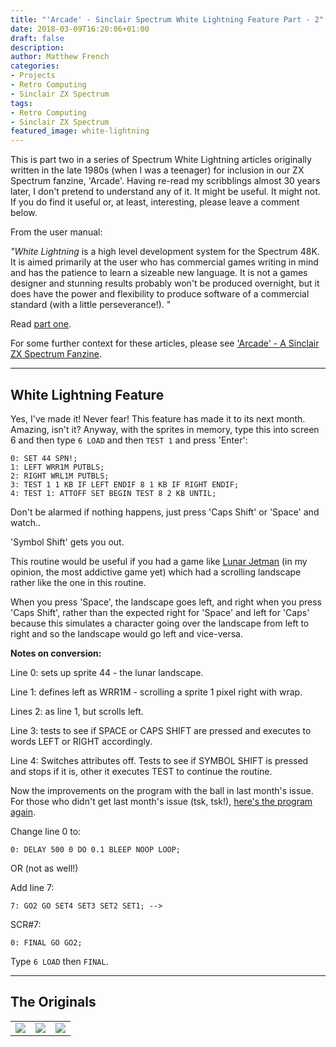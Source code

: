 ```yaml
---
title: "'Arcade' - Sinclair Spectrum White Lightning Feature Part - 2"
date: 2018-03-09T16:20:06+01:00
draft: false
description: 
author: Matthew French
categories:
- Projects
- Retro Computing
- Sinclair ZX Spectrum
tags:
- Retro Computing
- Sinclair ZX Spectrum
featured_image: white-lightning
---
```


This is part two in a series of Spectrum White Lightning articles originally written in the late 1980s (when I was a teenager) for inclusion in our ZX Spectrum fanzine, 'Arcade'. Having re-read my scribblings almost 30 years later, I don't pretend to understand any of it. It might be useful. It might not. If you do find it useful or, at least, interesting, please leave a comment below.

<!--more-->

From the user manual:

_"White Lightning_ is a high level development system for the Spectrum 48K. It is aimed primarily at the user who has commercial games writing in mind and has the patience to learn a sizeable new language. It is not a games designer and stunning results probably won't be produced overnight, but it does have the power and flexibility to produce software of a commercial standard (with a little perseverance!). "

Read [part one](http://www.circleseven.co.uk/2018/03/09/arcade-spectrum-white-lightning-feature-part-1/).

For some further context for these articles, please see ['Arcade' - A Sinclair ZX Spectrum Fanzine](http://www.circleseven.co.uk/2018/03/07/arcade-zx-spectrum-fanzine/).

---

## White Lightning Feature

Yes, I've made it! Never fear! This feature has made it to its next month. Amazing, isn't it? Anyway, with the sprites in memory, type this into screen 6 and then type `6 LOAD` and then `TEST 1` and press 'Enter':

```
0: SET 44 SPN!;
1: LEFT WRR1M PUTBLS;
2: RIGHT WRL1M PUTBLS;
3: TEST 1 1 KB IF LEFT ENDIF 8 1 KB IF RIGHT ENDIF;
4: TEST 1: ATTOFF SET BEGIN TEST 8 2 KB UNTIL;
```

Don't be alarmed if nothing happens, just press 'Caps Shift' or 'Space' and watch..

'Symbol Shift' gets you out.

This routine would be useful if you had a game like [Lunar Jetman](http://www.worldofspectrum.org/infoseekid.cgi?id=0009372) (in my opinion, the most addictive game yet) which had a scrolling landscape rather like the one in this routine.

When you press 'Space', the landscape goes left, and right when you press 'Caps Shift', rather than the expected right for 'Space' and left for 'Caps' because this simulates a character going over the landscape from left to right and so the landscape would go left and vice-versa.

**Notes on conversion:**

Line 0: sets up sprite 44 - the lunar landscape.

Line 1: defines left as WRR1M - scrolling a sprite 1 pixel right with wrap.

Lines 2: as line 1, but scrolls left.

Line 3: tests to see if SPACE or CAPS SHIFT are pressed and executes to words LEFT or RIGHT accordingly.

Line 4: Switches attributes off. Tests to see if SYMBOL SHIFT is pressed and stops if it is, other it executes TEST to continue the routine.

Now the improvements on the program with the ball in last month's issue. For those who didn't get last month's issue (tsk, tsk!), [here's the program again](http://www.circleseven.co.uk/2018/03/09/arcade-spectrum-white-lightning-feature-part-1/).

Change line 0 to:

```
0: DELAY 500 0 DO 0.1 BLEEP NOOP LOOP;
```

OR (not as well!)

Add line 7:

```
7: GO2 GO SET4 SET3 SET2 SET1; -->
```

SCR#7:

```
0: FINAL GO GO2;
```

Type `6 LOAD` then `FINAL`.

---

## The Originals

|                                                                                                                                                                  |                                                                                                                                                                  |                                                                                                                                                                  |
| ---------------------------------------------------------------------------------------------------------------------------------------------------------------- | ---------------------------------------------------------------------------------------------------------------------------------------------------------------- | ---------------------------------------------------------------------------------------------------------------------------------------------------------------- |
| [![](./img/wp-content-uploads-2018-03-IMG_2232-e1520612840652-225x300.jpg)](http://www.circleseven.co.uk/wp-content/uploads/2018/03/IMG_2232-e1520612840652.jpg) | [![](./img/wp-content-uploads-2018-03-IMG_2233-e1520612866457-225x300.jpg)](http://www.circleseven.co.uk/wp-content/uploads/2018/03/IMG_2233-e1520612866457.jpg) | [![](./img/wp-content-uploads-2018-03-IMG_2237-e1520935679827-254x300.jpg)](http://www.circleseven.co.uk/wp-content/uploads/2018/03/IMG_2237-e1520935679827.jpg) |
